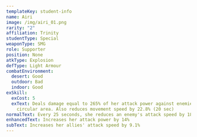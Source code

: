 ```yaml
---
templateKey: student-info
name: Airi
image: /img/airi_01.png
rarity: "2"
affiliation: Trinity
studentType: Special
weaponType: SMG
role: Supporter
position: None
atkType: Explosion
defType: Light Armour
combatEnvironment:
  desert: Good
  outdoor: Bad
  indoor: Good
exSkill:
  exCost: 5
  exText: Deals damage equal to 265% of her attack power against enemies within a
    circular area. Also reduces movement speed by 22.8% (20 sec)
normalText: Every 25 seconds, she reduces an enemy's attack speed by 18.4% (30 sec)
enhancedText: Increases her attack power by 14%
subText: Increases her allies' attack speed by 9.1%
---
```

